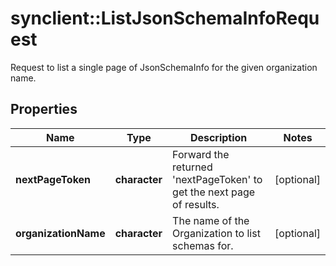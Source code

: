 # synclient::ListJsonSchemaInfoRequest

Request to list a single page of JsonSchemaInfo for the given organization name.
## Properties
Name | Type | Description | Notes
------------ | ------------- | ------------- | -------------
**nextPageToken** | **character** | Forward the returned &#39;nextPageToken&#39; to get the next page of results.  | [optional] 
**organizationName** | **character** | The name of the Organization to list schemas for. | [optional] 


